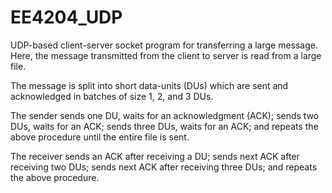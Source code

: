 # EE4204_UDP
UDP-based client-server socket program for transferring a large message.
Here, the message transmitted from the client to server is read from a large file. 

The message is split into short data-units (DUs) which are sent and acknowledged in batches of size 1, 2, and 3 DUs. 

The sender sends one DU, waits for an acknowledgment (ACK); sends two DUs, waits for an ACK; sends three DUs, waits for an ACK; 
and repeats the above procedure until the entire file is sent. 

The receiver sends an ACK after receiving a DU; sends next ACK after receiving two DUs; sends next ACK after receiving three DUs; 
and repeats the above procedure.
